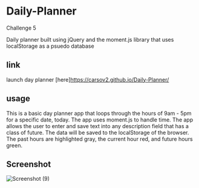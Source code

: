 # Daily-Planner
Challenge 5

Daily planner built using jQuery and the moment.js library that uses localStorage as a psuedo database

## link
launch day planner [here]https://carsov2.github.io/Daily-Planner/
## usage
This is a basic day planner app that loops through the hours of 9am - 5pm for a specific date, today. The app uses moment.js to handle time. The app allows the user to enter and save text into any description field that has a class of future. The data will be saved to the localStorage of the browser. The past hours are highlighted gray, the current hour red, and future hours green.

## Screenshot
![Screenshot (9)](https://user-images.githubusercontent.com/114614370/201818951-645feb24-8b8d-4473-a4b7-61ce2606e2a2.png)
